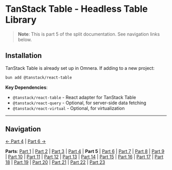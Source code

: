 # TanStack Table - Headless Table Library

> **Note**: This is part 5 of the split documentation. See navigation links below.

## Installation

TanStack Table is already set up in Omnera. If adding to a new project:

```bash
bun add @tanstack/react-table
```

**Key Dependencies**:

- `@tanstack/react-table` - React adapter for TanStack Table
- `@tanstack/react-query` - Optional, for server-side data fetching
- `@tanstack/react-virtual` - Optional, for virtualization

---

## Navigation

[← Part 4](./04-core-concepts.md) | [Part 6 →](./06-basic-table-setup.md)

**Parts**: [Part 1](./01-start.md) | [Part 2](./02-overview.md) | [Part 3](./03-why-tanstack-table-for-omnera.md) | [Part 4](./04-core-concepts.md) | **Part 5** | [Part 6](./06-basic-table-setup.md) | [Part 7](./07-column-definitions.md) | [Part 8](./08-sorting.md) | [Part 9](./09-filtering.md) | [Part 10](./10-pagination.md) | [Part 11](./11-row-selection.md) | [Part 12](./12-column-visibility.md) | [Part 13](./13-integration-with-tanstack-query.md) | [Part 14](./14-integration-with-effectts.md) | [Part 15](./15-styling-with-tailwind-css.md) | [Part 16](./16-reusable-data-table-component-shadcnui-pattern.md) | [Part 17](./17-performance-optimization.md) | [Part 18](./18-testing.md) | [Part 19](./19-best-practices.md) | [Part 20](./20-common-pitfalls.md) | [Part 21](./21-when-to-use-tanstack-table.md) | [Part 22](./22-full-stack-integration-with-layered-architecture.md) | [Part 23](./23-references.md)

